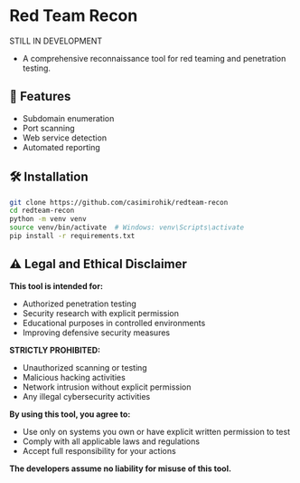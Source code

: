 # Red Team Recon

STILL IN DEVELOPMENT 
- A comprehensive reconnaissance tool for red teaming and penetration testing.

## 🚀 Features
- Subdomain enumeration
- Port scanning  
- Web service detection
- Automated reporting

## 🛠️ Installation
```bash
git clone https://github.com/casimirohik/redteam-recon
cd redteam-recon
python -m venv venv
source venv/bin/activate  # Windows: venv\Scripts\activate  
pip install -r requirements.txt
```
## ⚠️ Legal and Ethical Disclaimer

**This tool is intended for:**
- Authorized penetration testing
- Security research with explicit permission  
- Educational purposes in controlled environments
- Improving defensive security measures

**STRICTLY PROHIBITED:**
- Unauthorized scanning or testing
- Malicious hacking activities
- Network intrusion without explicit permission
- Any illegal cybersecurity activities

**By using this tool, you agree to:**
- Use only on systems you own or have explicit written permission to test
- Comply with all applicable laws and regulations
- Accept full responsibility for your actions

**The developers assume no liability for misuse of this tool.**